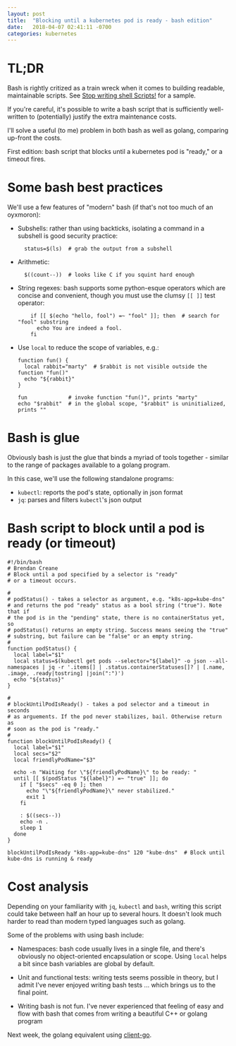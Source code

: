 ```yaml
---
layout: post
title:  "Blocking until a kubernetes pod is ready - bash edition"
date:   2018-04-07 02:41:11 -0700
categories: kubernetes
---
```


# TL;DR
Bash is rightly critized as a train wreck when it comes to building
readable, maintainable scripts. See [Stop writing shell Scripts!](http://databio.org/posts/shell_scripts.html)
for a sample.

If you're careful, it's possible to write a bash script that is
sufficiently well-written to (potentially) justify the extra maintenance costs.

I'll solve a useful (to me) problem in both bash as well as golang,
comparing up-front the costs.

First edition: bash script that blocks until a kubernetes pod is "ready,"
or a timeout fires.

# Some bash best practices

We'll use a few features of "modern" bash (if that's not too much of an oyxmoron):

* Subshells: rather than using backticks, isolating a command in a subshell
  is good security practice:

  ```
    status=$(ls)  # grab the output from a subshell
  ```

* Arithmetic:

  ```
    $((count--))  # looks like C if you squint hard enough
  ```

* String regexes: bash supports some python-esque operators which are concise
  and convenient, though you must use the clumsy `[[ ]]` test operator:

  ```
      if [[ $(echo "hello, fool") =~ "fool" ]]; then  # search for "fool" substring
        echo You are indeed a fool.
      fi
  ```

* Use `local` to reduce the scope of variables, e.g.:

  ```
  function fun() {
    local rabbit="marty"  # $rabbit is not visible outside the function "fun()"
    echo "${rabbit}"
  }

  fun             # invoke function "fun()", prints "marty"
  echo "$rabbit"  # in the global scope, "$rabbit" is uninitialized, prints ""
  ```

# Bash is glue

Obviously bash is just the glue that binds a myriad of tools together - similar
to the range of packages available to a golang program.

In this case, we'll use the following standalone programs:

* `kubectl`: reports the pod's state, optionally in json format
* `jq`: parses and filters `kubectl`'s json output

# Bash script to block until a pod is ready (or timeout)

```
#!/bin/bash
# Brendan Creane
# Block until a pod specified by a selector is "ready"
# or a timeout occurs.

#
# podStatus() - takes a selector as argument, e.g. "k8s-app=kube-dns"
# and returns the pod "ready" status as a bool string ("true"). Note that if
# the pod is in the "pending" state, there is no containerStatus yet, so
# podStatus() returns an empty string. Success means seeing the "true"
# substring, but failure can be "false" or an empty string.
#
function podStatus() {
  local label="$1"
  local status=$(kubectl get pods --selector="${label}" -o json --all-namespaces | jq -r '.items[] | .status.containerStatuses[]? | [.name, .image, .ready|tostring] |join(":")')
  echo "${status}"
}

#
# blockUntilPodIsReady() - takes a pod selector and a timeout in seconds
# as arguements. If the pod never stabilizes, bail. Otherwise return as
# soon as the pod is "ready."
#
function blockUntilPodIsReady() {
  local label="$1"
  local secs="$2"
  local friendlyPodName="$3"

  echo -n "Waiting for \"${friendlyPodName}\" to be ready: "
  until [[ $(podStatus "${label}") =~ "true" ]]; do
    if [ "$secs" -eq 0 ]; then
      echo "\"${friendlyPodName}\" never stabilized."
      exit 1
    fi

    : $((secs--))
    echo -n .
    sleep 1
  done
}

blockUntilPodIsReady "k8s-app=kube-dns" 120 "kube-dns"  # Block until kube-dns is running & ready

```

# Cost analysis

Depending on your familiarity with `jq`, `kubectl` and `bash`, writing this script could take
between half an hour up to several hours. It doesn't look much harder to read than modern typed
languages such as golang.

Some of the problems with using bash include:

* Namespaces: bash code usually lives in a single file, and there's obviously no object-oriented
  encapsulation or scope. Using `local` helps a bit since bash variables are global by default.

* Unit and functional tests: writing tests seems possible in theory, but I admit I've never
  enjoyed writing bash tests ... which brings us to the final point.

* Writing bash is not fun. I've never experienced that feeling of easy and flow with bash that
  comes from writing a beautiful C++ or golang program 

Next week, the golang equivalent using [client-go](https://github.com/kubernetes/client-go).

